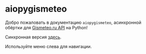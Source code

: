 # aiopygismeteo

Добро пожаловать в документацию `aiopygismeteo`, асинхронной обёртки для [Gismeteo.ru API](https://gismeteo.ru/api) на Python!

Синхронная версия [здесь](https://github.com/monosans/pygismeteo).

Используйте меню слева для навигации.
